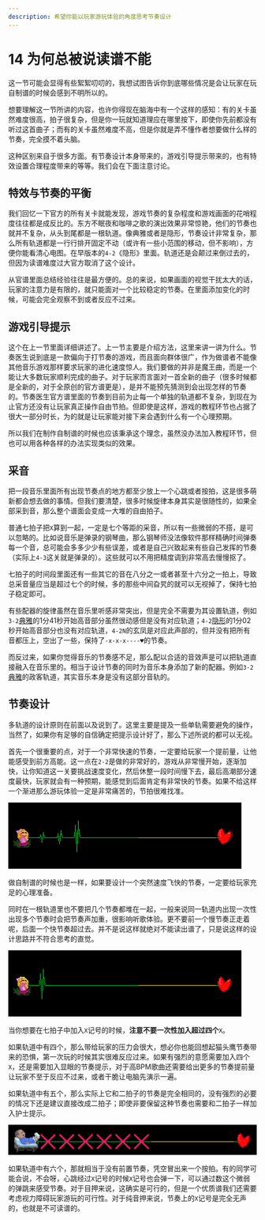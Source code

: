 ```yaml
---
description: 希望你能以玩家游玩体验的角度思考节奏设计
---
```


# 14 为何总被说读谱不能


这一节可能会显得有些絮絮叨叨的，我想试图告诉你到底哪些情况是会让玩家在玩自制谱的时候会感到不明所以的。

想要理解这一节所讲的内容，也许你得现在脑海中有一个这样的感知：有的关卡虽然难度很高，拍子很复杂，但是你一玩就知道理应在哪里按下，即使你先前都没有听过这首曲子；而有的关卡虽然难度不高，但是你就是弄不懂作者想要做什么样的节奏，完全摸不着头脑。

这种区别来自于很多方面。有节奏设计本身带来的，游戏引导提示带来的，也有特效设置合理程度带来的等等。我们会在下面注意讨论。

## **特效与节奏的平衡** <a id="1"></a>

我们回忆一下官方的所有关卡就能发现，游戏节奏的复杂程度和游戏画面的花哨程度往往都是成反比的。东方不眠夜和咖啡之歌的演出效果非常惊艳，他们的节奏也就并不复杂，从头到尾都是一根轨道。像典雅或者是隐形，节奏设计非常复杂，那么所有轨道都是一行行排开固定不动（或许有一些小范围的移动，但不影响），方便你能看清心电图。在早版本的`4-2`《隐形》里面。轨道还是会颠过来倒过去的，但因为读谱难度过大官方取消了这个设计。

从官谱里面总结经验往往是最方便的。总的来说，如果画面的视觉干扰太大的话，玩家的注意力是有限的，就只能面对一个比较稳定的节奏。在里面添加变化的时候，可能会完全观察不到或者反应不过来。

## **游戏引导提示** <a id="2"></a>

这个在上一节里面详细讲述了。上一节主要是介绍方法，这里来讲一讲为什么。节奏医生说到底是一款偏向于打节奏的游戏，而且面向群体很广，作为做谱者不能像其他音乐游戏那样要求玩家的进化速度惊人。我们要做的并非是魔王曲，而是一个能让大多数玩家顺利完成的曲子。对于玩家而言面对一首全新的曲子（很多时候都是全新的，对于全原创的官方谱更是），是并不能预先猜测到会出现怎样的节奏的。节奏医生官方谱里面的节奏到目前为止每一个单独的轨道都不复杂，到现在为止官方还没有让玩家真正操作自由节拍。但即使是这样，游戏的教程环节也占据了很大一部分时长，为的就是让玩家能对接下来会遇到什么有一个心理预期。

所以我们在制作自制谱的时候也应该秉承这个理念，虽然没办法加入教程环节，但也可以用各种各样的办法实现类似的效果。

## 采音

把一段音乐里面所有出现节奏点的地方都至少放上一个心跳或者按拍，这是很多萌新都会想去做的事情。但我们要清楚，很多时候旋律本身其实是很随性的，如果全部采到音，那么整个谱面会变成一大堆的自由拍子。

普通七拍子把`X`算到一起，一定是七个等距的采音，所以有一些微弱的不搭，是可以忽略的。比如说音乐是弹录的钢琴曲，那么钢琴师没法像软件那样精确时间弹奏每一个音，总可能会多多少少有些误差，或者是自己兴致起来有些自己发挥的节奏（实际上`4-3`这关就是弹录的）。这些就可以不用把精度调到非常高去慢慢抠了。

七拍子的时间段里面还有一些其它的音在八分之一或者甚至十六分之一拍上，导致总采音量应当是超过七个的时候，多的那些中间旮旯的就可以无视掉了，保持七拍子稳定即可。

有些配器的旋律虽然在音乐里听感非常突出，但是完全不需要为其设置轨道，例如`3-2`[典雅](https://www.bilibili.com/video/BV1PZ4y1P7yE?p=24)的1分41秒开始高音部分虽然很动感但是没有对应轨道；`4-2`[隐形](https://www.bilibili.com/video/BV1PZ4y1P7yE?p=36)的1分02秒开始高音部分也没有对应轨道，`4-2N`的玄凤是对应此声部的，但并没有把所有音都压上，空出了一些，保持了`-x-x-x----♥`的节奏。

而反过来，如果你觉得音乐的节奏感不足，那么配以合适的音效声是可以把轨道直接融入在音乐里的。相当于设计节奏的同时为音乐本身添加了新的配器。例如`3-2`[典雅](https://www.bilibili.com/video/BV1PZ4y1P7yE?p=24)的政客轨道，其实音乐本身是没有这部分音轨的。

## **节奏设计** <a id="3"></a>

多轨道的设计原则在前面以及说到了。这里主要是提及一些单轨需要避免的操作，当然了，如果你有足够的自信确定把提示设计好了，那么下述所说的都可以无视。

首先一个很重要的点，对于一个非常快速的节奏，一定要给玩家一个提前量，让他能感受到前方高能。这一点在`2-2`是做的非常好的，游戏从非常慢开始，逐渐加快，让你知道这一关要挑战速度变化，然后休整一段时间慢下去，最后高潮部分速度最快，玩家就会有一种预期，能感觉到后面肯定有非常快的节奏。如果不给这样一个渐进那么游玩体验一定是非常痛苦的，节拍很难找准。

![&#x7A81;&#x7136;&#x51FA;&#x73B0;&#x7684;&#x5FEB;&#x901F;&#x4E03;&#x62CD;&#x5B50;&#x73A9;&#x5BB6;&#x6CA1;&#x6CD5;&#x53CD;&#x5E94;&#x8FC7;&#x6765;](../.gitbook/assets/15-2.gif)

做自制谱的时候也是一样，如果要设计一个突然速度飞快的节奏，一定要给玩家充足的心理准备。 

同时在一根轨道里也不要把几个节奏都堆在一起，一般来说同一轨道内出现一次性出现多个节奏时会把节奏声加重，很影响听歌体验。更不要前一个慢节奏正走着呢，后面一个快节奏超过去。并不是说这样就绝对不能读出谱了，只是说这样的设计思路并不符合思考的直觉。

![&#x53E0;&#x5728;&#x4E00;&#x8D77;&#x7684;&#x4E24;&#x4E2A;&#x62CD;&#x5B50;&#x4F1A;&#x589E;&#x52A0;&#x8BFB;&#x8C31;&#x538B;&#x529B;](../.gitbook/assets/15-1.gif)

当你想要在七拍子中加入`X`记号的时候，**注意不要一次性加入超过四个**`X`。

如果轨道中有四个，那么带给玩家的压力会很大，想必你也能回想起猫头鹰节奏带来的恐惧，第一次玩的时候其实很难反应过来。如果有强烈的意愿需要加入四个`X`，还是需要加入显眼的节奏提示，对于高BPM歌曲还需要给出更多的节奏提前量让玩家不至于反应不过来，或者干脆让电脑先演示一遍。

如果轨道中有五个，那么实际上它和二拍子的节奏是完全相同的，没有强烈的必要的情况下还是建议直接改成二拍子；即使非要保留这种节奏也需要和二拍子一样加入护士提示。

![](../.gitbook/assets/14-3.gif)

如果轨道中有六个，那就相当于没有前置节奏，凭空冒出来一个按拍。有的同学可能会说，不会呀，心跳经过`X`记号的时候`X`记号也会弹一下，可以通过数这个微弱的弹跳来感受节奏。对于目押来说，这确实是可行的，但是一个优质谱我们还需要考虑视力障碍玩家游玩的可行性。对于纯音押来说，节奏上的`X`记号是完全无声的，也就是不可读谱的。

